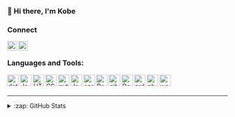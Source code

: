 ### 👋 Hi there, I'm Kobe

### Connect
[<img align="left" alt="LinkedIn" width="22px" src="https://www.svgrepo.com/show/157006/linkedin.svg" />][linkedin]
[<img align="left" alt="kobe-wulteputte.github.io" width="22px" src="https://www.svgrepo.com/show/75635/link.svg" />][website]
<br>

### Languages and Tools:

<img align="left" alt="dotnet" width="26px" src="https://cdn.jsdelivr.net/gh/devicons/devicon/icons/dotnetcore/dotnetcore-original.svg" />
<img align="left" alt="Javascript" width="26px" src="https://cdn.jsdelivr.net/gh/devicons/devicon/icons/javascript/javascript-original.svg"/>
<img align="left" alt="HTML5" width="26px" src="https://cdn.jsdelivr.net/gh/devicons/devicon/icons/html5/html5-original.svg"/>
<img align="left" alt="CSS3" width="26px" src="https://cdn.jsdelivr.net/gh/devicons/devicon/icons/css3/css3-original.svg"/>
<img align="left" alt="python" width="26px" src="https://cdn.jsdelivr.net/gh/devicons/devicon/icons/python/python-original.svg"/>
<img align="left" alt="Java" width="26px" src="https://cdn.jsdelivr.net/gh/devicons/devicon/icons/java/java-original-wordmark.svg"/>
<img align="left" alt="spring" width="26px" src="https://cdn.jsdelivr.net/gh/devicons/devicon/icons/spring/spring-original.svg"/>
<img align="left" alt="Bash" width="26px" src="https://cdn.jsdelivr.net/gh/devicons/devicon/icons/bash/bash-original.svg"/>
<img align="left" alt="git" width="26px" src="https://cdn.jsdelivr.net/gh/devicons/devicon/icons/git/git-original.svg"/>
<img align="left" alt="Docker" width="26px" src="https://cdn.jsdelivr.net/gh/devicons/devicon/icons/docker/docker-original.svg"/>
<img align="left" alt="arduino" width="26px" src="https://cdn.jsdelivr.net/gh/devicons/devicon/icons/arduino/arduino-original.svg"/>
<img align="left" alt="photoshop" width="26px" src="https://cdn.jsdelivr.net/gh/devicons/devicon/icons/photoshop/photoshop-plain.svg"/>
<img align="left" alt="wordpress" width="26px" src="https://cdn.jsdelivr.net/gh/devicons/devicon/icons/wordpress/wordpress-original.svg"/>

<br>
<br>

---

<details>
  <summary>:zap: GitHub Stats</summary>

  <img align="left" alt="codeSTACKr's GitHub Stats" src="https://github-readme-stats.vercel.app/api?username=kobe-wulteputte&show_icons=true&hide_border=true" />

</details>


<br>
<br>

[website]: https://kobe-wulteputte.github.io/
[instagram]: https://www.instagram.com/kobewulteputte/
[linkedin]: https://www.linkedin.com/in/kobe-w/
[strava]: https://www.strava.com/athletes/18349314
